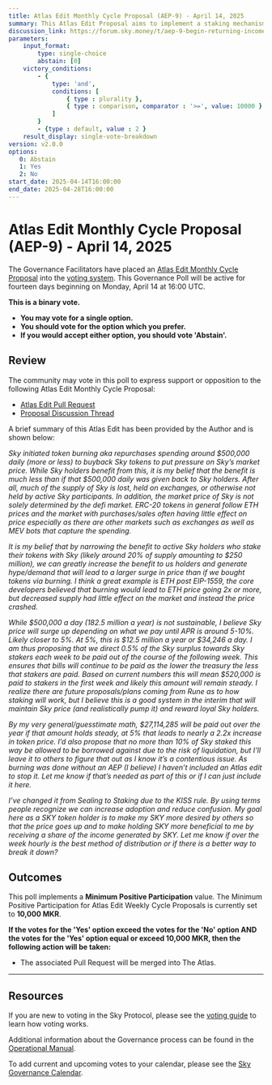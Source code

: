 ```yaml
---
title: Atlas Edit Monthly Cycle Proposal (AEP-9) - April 14, 2025
summary: This Atlas Edit Proposal aims to implement a staking mechanism for Sky holders by directing a fixed portion of surplus funds to staked tokens on a weekly basis.
discussion_link: https://forum.sky.money/t/aep-9-begin-returning-income-to-sky-holders-via-staking/26177
parameters:
    input_format:
        type: single-choice
        abstain: [0]
    victory_conditions:
        - {
            type: 'and',
            conditions: [
                { type : plurality },
                { type : comparison, comparator : '>=', value: 10000 }
            ]
        }
        - {type : default, value : 2 }
    result_display: single-vote-breakdown
version: v2.0.0
options:
   0: Abstain
   1: Yes
   2: No
start_date: 2025-04-14T16:00:00
end_date: 2025-04-28T16:00:00
---
```

# Atlas Edit Monthly Cycle Proposal (AEP-9) - April 14, 2025

The Governance Facilitators have placed an [Atlas Edit Monthly Cycle Proposal](https://sky-atlas.powerhouse.io/A.1.11.2_Atlas_Edit_Monthly_Cycle/430185a5-fa5d-4664-89cf-21c9e6cfc109%7C0db3326e) into the [voting system](https://vote.makerdao.com/polling). This Governance Poll will be active for fourteen days beginning on Monday, April 14 at 16:00 UTC.

**This is a binary vote.**

- **You may vote for a single option.**
- **You should vote for the option which you prefer.**
- **If you would accept either option, you should vote 'Abstain'.**

## Review

The community may vote in this poll to express support or opposition to the following Atlas Edit Monthly Cycle Proposal:

- [Atlas Edit Pull Request](https://github.com/makerdao/next-gen-atlas/pull/82)
- [Proposal Discussion Thread](https://forum.sky.money/t/aep-9-begin-returning-income-to-sky-holders-via-staking/26177)

A brief summary of this Atlas Edit has been provided by the Author and is shown below:

*Sky initiated token burning aka repurchases spending around $500,000 daily (more or less) to buyback Sky tokens to put pressure on Sky’s market price. While Sky holders benefit from this, it is my belief that the benefit is much less than if that $500,000 daily was given back to Sky holders. After all, much of the supply of Sky is lost, held on exchanges, or otherwise not held by active Sky participants. In addition, the market price of Sky is not solely determined by the defi market. ERC-20 tokens in general follow ETH prices and the market with purchases/sales often having little effect on price especially as there are other markets such as exchanges as well as MEV bots that capture the spending.*

*It is my belief that by narrowing the benefit to active Sky holders who stake their tokens with Sky (likely around 20% of supply amounting to $250 million), we can greatly increase the benefit to us holders and generate hype/demand that will lead to a larger surge in price than if we bought tokens via burning. I think a great example is ETH post EIP-1559, the core developers believed that burning would lead to ETH price going 2x or more, but decreased supply had little effect on the market and instead the price crashed.*

*While $500,000 a day (182.5 million a year) is not sustainable, I believe Sky price will surge up depending on what we pay until APR is around 5-10%. Likely closer to 5%. At 5%, this is $12.5 million a year or $34,246 a day. I am thus proposing that we direct 0.5% of the Sky surplus towards Sky stakers each week to be paid out of the course of the following week. This ensures that bills will continue to be paid as the lower the treasury the less that stakers are paid. Based on current numbers this will mean $520,000 is paid to stakers in the first week and likely this amount will remain steady. I realize there are future proposals/plans coming from Rune as to how staking will work, but I believe this is a good system in the interim that will maintain Sky price (and realistically pump it) and reward loyal Sky holders.*

*By my very general/guesstimate math, $27,114,285 will be paid out over the year if that amount holds steady, at 5% that leads to nearly a 2.2x increase in token price. I’d also propose that no more than 10% of Sky staked this way be allowed to be borrowed against due to the risk of liquidation, but I’ll leave it to others to figure that out as I know it’s a contentious issue. As burning was done without an AEP (I believe) I haven’t included an Atlas edit to stop it. Let me know if that’s needed as part of this or if I can just include it here.*

*I’ve changed it from Sealing to Staking due to the KISS rule. By using terms people recognize we can increase adoption and reduce confusion. My goal here as a SKY token holder is to make my SKY more desired by others so that the price goes up and to make holding SKY more beneficial to me by receiving a share of the income generated by SKY. Let me know if over the week hourly is the best method of distribution or if there is a better way to break it down?*

## Outcomes

This poll implements a **Minimum Positive Participation** value. The Minimum Positive Participation for Atlas Edit Weekly Cycle Proposals is currently set to **10,000 MKR**.

**If the votes for the 'Yes' option exceed the votes for the 'No' option AND the votes for the 'Yes' option equal or exceed 10,000 MKR, then the following action will be taken:**

- The associated Pull Request will be merged into The Atlas.

---

## Resources

If you are new to voting in the Sky Protocol, please see the [voting guide](https://manual.makerdao.com/governance/voting-in-makerdao/on-chain-governance) to learn how voting works.

Additional information about the Governance process can be found in the [Operational Manual](https://manual.makerdao.com).

To add current and upcoming votes to your calendar, please see the [Sky Governance Calendar](https://manual.makerdao.com/makerdao/calendars/governance-calendar).
